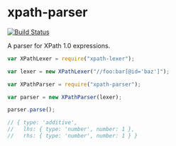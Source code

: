 # xpath-parser

[![Build Status](https://travis-ci.org/badeball/xpath-parser.svg?branch=master)](https://travis-ci.org/badeball/xpath-parser)

A parser for XPath 1.0 expressions.

```javascript
var XPathLexer = require("xpath-lexer");

var lexer = new XPathLexer("//foo:bar[@id='baz']");

var XPathParser = require("xpath-parser");

var parser = new XPathParser(lexer);

parser.parse();

// { type: 'additive',
//   lhs: { type: 'number', number: 1 },
//   rhs: { type: 'number', number: 1 } }
```
